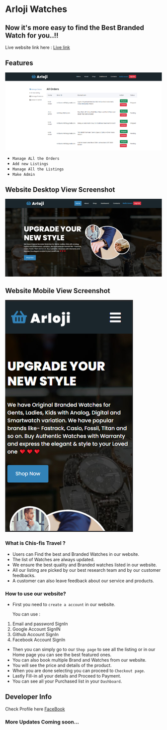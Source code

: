# Arloji Watches

## Now it's more easy to find the Best Branded Watch for you..!!

Live website link here : [Live link](https://arloji-watches.web.app/)

## Features


![Admin Panel Screenshot](adminPanel.png)

-   `Manage ALl the Orders`
-   `Add new Listings`
-   `Manage All the Listings`
-   `Make Admin`

## Website Desktop View Screenshot

![Website Screenshot](desktopView.png)

## Website Mobile View Screenshot

![Website Screenshot](mobileView.png)

### What is Chis-fis Travel ?

-   Users can Find the best and Branded Watches in our website.
-   The list of Watches are always updated.
-   We ensure the best quality and Branded watches listed in our website.
-   All our listing are picked by our best research team and by our customer feedbacks.
-   A customer can also leave feedback about our service and products.

### How to use our website?

-   First you need to `create a account` in our website.

    You can use :

1. Email and password SignIn
2. Google Account SignIN
3. Github Account SignIn
4. Facebook Account SignIn

-   Then you can simply go to our `Shop page` to see all the listing or in our Home page you can see the best featured ones.
-   You can also book multiple Brand and Watches from our website.
-   You will see the price and details of the product.
-   When you are done selecting you can proceed to `Checkout page`.
-   Lastly Fill-in all your details and Proceed to Payment.
-   You can see all your Purchased list in your `Dashboard`.

## Developer Info

Check Profile here [FaceBook](https://www.facebook.com/anamnafiz)

### More Updates Coming soon...
